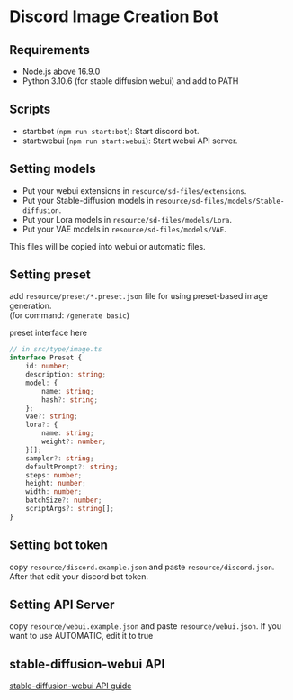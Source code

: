 # Discord Image Creation Bot

## Requirements

* Node.js above 16.9.0
* Python 3.10.6 (for stable diffusion webui) and add to PATH

## Scripts

* start:bot (`npm run start:bot`): Start discord bot.
* start:webui (`npm run start:webui`): Start webui API server.

## Setting models

* Put your webui extensions in `resource/sd-files/extensions`.
* Put your Stable-diffusion models in `resource/sd-files/models/Stable-diffusion`.
* Put your Lora models in `resource/sd-files/models/Lora`.
* Put your VAE models in `resource/sd-files/models/VAE`.

This files will be copied into webui or automatic files.

## Setting preset

add `resource/preset/*.preset.json` file for using preset-based image generation.    
(for command: `/generate basic`)

preset interface here

```typescript
// in src/type/image.ts
interface Preset {
    id: number;
    description: string;
    model: {
        name: string;
        hash?: string;
    };
    vae?: string;
    lora?: {
        name: string;
        weight?: number;
    }[];
    sampler?: string;
    defaultPrompt?: string;
    steps: number;
    height: number;
    width: number;
    batchSize?: number;
    scriptArgs?: string[];
}
```

## Setting bot token

copy `resource/discord.example.json` and paste `resource/discord.json`.   
After that edit your discord bot token.

## Setting API Server

copy `resource/webui.example.json` and paste `resource/webui.json`.
If you want to use AUTOMATIC, edit it to true

## stable-diffusion-webui API

[stable-diffusion-webui API guide](https://github.com/AUTOMATIC1111/stable-diffusion-webui/wiki/API)


